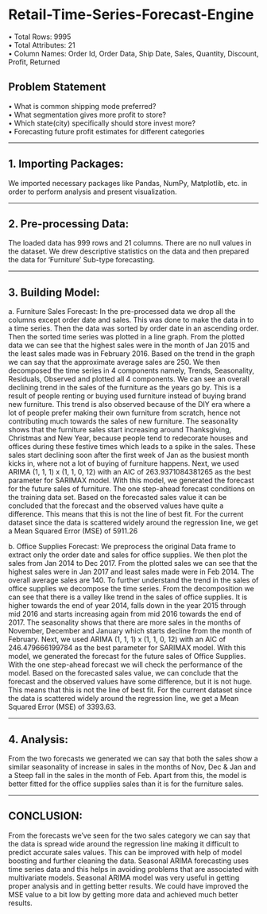# Retail-Time-Series-Forecast-Engine

•	Total Rows: 9995\
•	Total Attributes: 21\
•	Column Names: Order Id, Order Data, Ship Date, Sales, Quantity, Discount, Profit, Returned

## Problem Statement 

•	What is common shipping mode preferred?\
•	What segmentation gives more profit to store?\
•	Which state(city) specifically should store invest more?\
•	Forecasting future profit estimates for different categories

---

## 1.	Importing Packages:
We imported necessary packages like Pandas, NumPy, Matplotlib, etc. in order to perform analysis and present visualization.

---

## 2.	Pre-processing Data:
The loaded data has 999 rows and 21 columns. There are no null values in the dataset. We drew descriptive statistics on the data and then prepared the data for ‘Furniture’ Sub-type forecasting.

---

## 3.	Building Model: 

a.	Furniture Sales Forecast: In the pre-processed data we drop all the columns except order date and sales. This was done to make the data in to a time series. Then the data was sorted by order date in an ascending order. Then the sorted time series was plotted in a line graph. From the plotted data we can see that the highest sales were in the month of Jan 2015 and the least sales made was in February 2016. Based on the trend in the graph we can say that the approximate average sales are 250. We then decomposed the time series in 4 components namely, Trends, Seasonality, Residuals, Observed and plotted all 4 components. We can see an overall declining trend in the sales of the furniture as the years go by. This is a result of people renting or buying used furniture instead of buying brand new furniture. This trend is also observed because of the DIY era where a lot of people prefer making their own furniture from scratch, hence not contributing much towards the sales of new furniture. The seasonality shows that the furniture sales start increasing around Thanksgiving, Christmas and New Year, because people tend to redecorate houses and offices during these festive times which leads to a spike in the sales. These sales start declining soon after the first week of Jan as the busiest month kicks in, where not a lot of buying of furniture happens. Next, we used ARIMA (1, 1, 1) x (1, 1, 0, 12) with an AIC of 263.9371084381265 as the best parameter for SARIMAX model. With this model, we generated the forecast for the future sales of furniture. The one step-ahead forecast conditions on the training data set. Based on the forecasted sales value it can be concluded that the forecast and the observed values have quite a difference. This means that this is not the line of best fit. For the current dataset since the data is scattered widely around the regression line, we get a Mean Squared Error (MSE) of 5911.26

b.	Office Supplies Forecast: We preprocess the original Data frame to extract only the order date and sales for office supplies. We then plot the sales from Jan 2014 to Dec 2017. From the plotted sales we can see that the highest sales were in Jan 2017 and least sales made were in Feb 2014. The overall average sales are 140. To further understand the trend in the sales of office supplies we decompose the time series. From the decomposition we can see that there is a valley like trend in the sales of office supplies. It is higher towards the end of year 2014, falls down in the year 2015 through mid 2016 and starts increasing again from mid 2016 towards the end of 2017. The seasonality shows that there are more sales in the months of November, December and January which starts decline from the month of February. Next, we used ARIMA (1, 1, 1) x (1, 1, 0, 12) with an AIC of 246.479666199784 as the best parameter for SARIMAX model. With this model, we generated the forecast for the future sales of Office Supplies. With the one step-ahead forecast we will check the performance of the model. Based on the forecasted sales value, we can conclude that the forecast and the observed values have some difference, but it is not huge. This means that this is not the line of best fit. For the current dataset since the data is scattered widely around the regression line, we get a Mean Squared Error (MSE) of 3393.63.

---

## 4.	Analysis:
From the two forecasts we generated we can say that both the sales show a similar seasonality of increase in sales in the months of Nov, Dec & Jan and a Steep fall in the sales in the month of Feb. Apart from this, the model is better fitted for the office supplies sales than it is for the furniture sales. 

---

## CONCLUSION:
From the forecasts we’ve seen for the two sales category we can say that the data is spread wide around the regression line making it difficult to predict accurate sales values. This can be improved with help of model boosting and further cleaning the data. Seasonal ARIMA forecasting uses time series data and this helps in avoiding problems that are associated with multivariate models. Seasonal ARIMA model was very useful in getting proper analysis and in getting better results. We could have improved the MSE value to a bit low by getting more data and achieved much better results.

